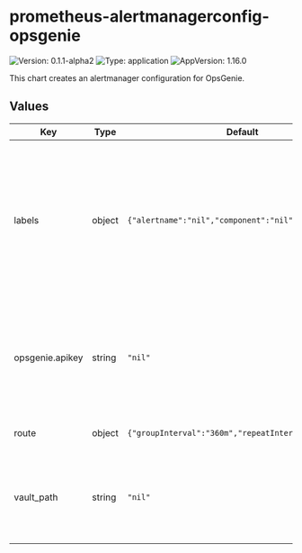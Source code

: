 # prometheus-alertmanagerconfig-opsgenie

![Version: 0.1.1-alpha2](https://img.shields.io/badge/Version-0.1.1--alpha2-informational?style=flat-square) ![Type: application](https://img.shields.io/badge/Type-application-informational?style=flat-square) ![AppVersion: 1.16.0](https://img.shields.io/badge/AppVersion-1.16.0-informational?style=flat-square)

This chart creates an alertmanager configuration for OpsGenie.

## Values

| Key | Type | Default | Description |
|-----|------|---------|-------------|
| labels | object | `{"alertname":"nil","component":"nil","team":"nil"}` | These labels are additional filters you can use to keep these notifications for one particular team, component, or alert. Note: you must set the same filters (with the exception of alertname) on the alert definition itself. The alert definition is also refered to as the prometheusrule. |
| opsgenie.apikey | string | `"nil"` | Leave this value as `nil` if you provided a `vault_path`. Otherwise, this value must be set. You CANNOT have a `vault_path` and `opsgenie.apikey` defined at the same time. |
| route | object | `{"groupInterval":"360m","repeatInterval":"360m"}` | Amount of time to fire an alert again after the first one is sent. |
| vault_path | string | `"nil"` | Path for to the `opsgenie_apikey` in vault. They key must be named `opsgenie_key`. The path can be anything ex. `secret/kv-v2-glueops/notifications` |
